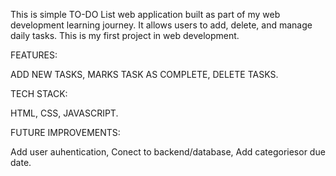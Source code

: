 This is simple TO-DO List web application built as part of my web development learning journey. It allows users to add, delete, and manage daily tasks. This is my first project in web development.

FEATURES:

ADD NEW TASKS,
MARKS TASK AS COMPLETE,
DELETE TASKS.

TECH STACK:

HTML,
CSS,
JAVASCRIPT.

FUTURE IMPROVEMENTS:

Add user auhentication,
Conect to backend/database,
Add categoriesor due date.
